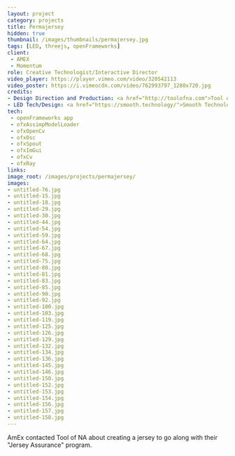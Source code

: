 ```yaml
---
layout: project
category: projects
title: Permajersey
hidden: true
thumbnail: /images/thumbnails/permajersey.jpg
tags: [LED, threejs, openFrameworks]
client: 
 - AMEX
 - Momentum
role: Creative Technologist/Interactive Director
video_player: https://player.vimeo.com/video/320542113
video_poster: https://i.vimeocdn.com/video/762993797_1280x720.jpg
credits:
- Design Direction and Production: <a href="http://toolofna.com">Tool of NA</a>
- LED Tech/Design: <a href="https://smooth.technology/">Smooth Technology</a>
tech: 
 - openFrameworks app
 - ofxAssimpModelLoader
 - ofxOpenCv
 - ofxOsc
 - ofxSpout
 - ofxImGui
 - ofxCv
 - ofxRay
links:
image_root: /images/projects/permajersey/
images: 
- untitled-76.jpg
- untitled-15.jpg
- untitled-18.jpg
- untitled-29.jpg
- untitled-30.jpg
- untitled-44.jpg
- untitled-54.jpg
- untitled-59.jpg
- untitled-64.jpg
- untitled-67.jpg
- untitled-68.jpg
- untitled-75.jpg
- untitled-80.jpg
- untitled-81.jpg
- untitled-83.jpg
- untitled-85.jpg
- untitled-90.jpg
- untitled-92.jpg
- untitled-100.jpg
- untitled-103.jpg
- untitled-119.jpg
- untitled-125.jpg
- untitled-126.jpg
- untitled-129.jpg
- untitled-132.jpg
- untitled-134.jpg
- untitled-136.jpg
- untitled-145.jpg
- untitled-146.jpg
- untitled-150.jpg
- untitled-152.jpg
- untitled-153.jpg
- untitled-154.jpg
- untitled-156.jpg
- untitled-157.jpg
- untitled-158.jpg
---
```


AmEx contacted Tool of NA about creating a jersey to go along with their "Jersey Assurance" program. 